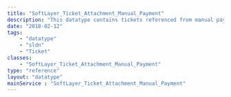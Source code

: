 ```yaml
---
title: "SoftLayer_Ticket_Attachment_Manual_Payment"
description: "This datatype contains tickets referenced from manual payments "
date: "2018-02-12"
tags:
    - "datatype"
    - "sldn"
    - "Ticket"
classes:
    - "SoftLayer_Ticket_Attachment_Manual_Payment"
type: "reference"
layout: "datatype"
mainService : "SoftLayer_Ticket_Attachment_Manual_Payment"
---
```

